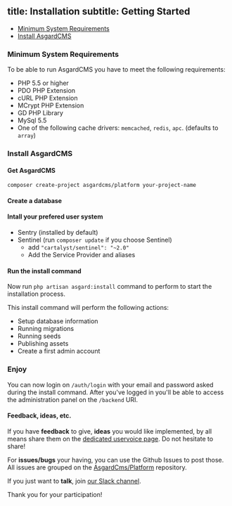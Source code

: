 title: Installation
subtitle: Getting Started
-------

- [Minimum System Requirements](#minimum-system-requirements)
- [Install AsgardCMS](#install-asgardcms)

### <a name="minimum-system-requirements" class="anchor" href="#minimum-system-requirements"></a> Minimum System Requirements

To be able to run AsgardCMS you have to meet the following requirements:

- PHP 5.5 or higher
- PDO PHP Extension
- cURL PHP Extension
- MCrypt PHP Extension
- GD PHP Library
- MySql 5.5
- One of the following cache drivers: `memcached`, `redis`, `apc`. (defaults to `array`)

### <a name="install-asgardcms" class="anchor" href="#install-asgardcms"></a> Install AsgardCMS


#### Get AsgardCMS

``` .language-bash
composer create-project asgardcms/platform your-project-name
```

#### Create a database

#### Intall your prefered user system

- Sentry (installed by default)
- Sentinel (run `composer update` if you choose Sentinel)
	- add `"cartalyst/sentinel": "~2.0"`
	- Add the Service Provider and aliases

#### Run the install command

Now run `php artisan asgard:install` command to perform to start the installation process.

This install command will perform the following actions:

- Setup database information
- Running migrations
- Running seeds
- Publishing assets
- Create a first admin account


### Enjoy

You can now login on `/auth/login` with your email and password asked during the install command. After you've logged in you'll be able to access the administration panel on the `/backend` URI.

#### Feedback, ideas, etc.
If you have **feedback** to give, **ideas** you would like implemented, by all means share them on the [dedicated uservoice page](http://asgardcms.uservoice.com/). Do not hesitate to share! 

For **issues/bugs** your having, you can use the Github Issues to post those. All issues are grouped on the [AsgardCms/Platform](https://github.com/AsgardCms/Platform/issues) repository.

If you just want to **talk**, join [our Slack channel](http://slack.asgardcms.com/).

Thank you for your participation!